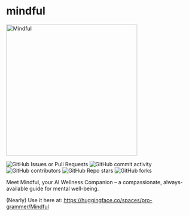  # mindful
<img src="https://github.com/user-attachments/assets/24b7e101-6334-4f8c-b0ad-6e90453d453b" alt="Mindful" width="350">
 
![GitHub Issues or Pull Requests](https://img.shields.io/github/issues/adrirubio/Mindful)
![GitHub commit activity](https://img.shields.io/github/commit-activity/t/adrirubio/Mindful)
![GitHub contributors](https://img.shields.io/github/contributors/adrirubio/Mindful)
![GitHub Repo stars](https://img.shields.io/github/stars/adrirubio/Mindful)
![GitHub forks](https://img.shields.io/github/forks/adrirubio/Mindful)

Meet Mindful, your AI Wellness Companion – a compassionate, always-available guide for mental well-being.

(Nearly) Use it here at: https://huggingface.co/spaces/pro-grammer/Mindful

